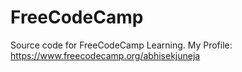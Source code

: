 # FreeCodeCamp
Source code for FreeCodeCamp Learning. My Profile: https://www.freecodecamp.org/abhisekjuneja

